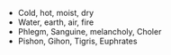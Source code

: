 - Cold, hot, moist, dry
- Water, earth, air, fire
- Phlegm, Sanguine, melancholy, Choler
- Pishon, Gihon, Tigris, Euphrates
